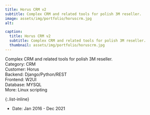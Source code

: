 ```yaml
---
title: Horus CRM v2
subtitle: Complex CRM and related tools for polish 3M reseller.
image: assets/img/portfolio/horuscrm.jpg 
alt: 

caption:
  title: Horus CRM v2
  subtitle: Complex CRM and related tools for polish 3M reseller.
  thumbnail: assets/img/portfolio/horuscrm.jpg 
---
```

Complex CRM and related tools for polish 3M reseller.<br/>
Category: CRM<br/>
Customer: Horus<br/>
Backend: Django/Python/REST<br/>
Frontend: W2UI<br/>
Database: MYSQL<br/>
More: Linux scripting<br/>

{:.list-inline}
- Date: Jan 2016 - Dec 2021

